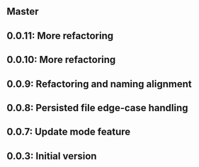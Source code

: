 ## Master
## 0.0.11: More refactoring
## 0.0.10: More refactoring
## 0.0.9: Refactoring and naming alignment
## 0.0.8: Persisted file edge-case handling
## 0.0.7: Update mode feature

## 0.0.3: Initial version

